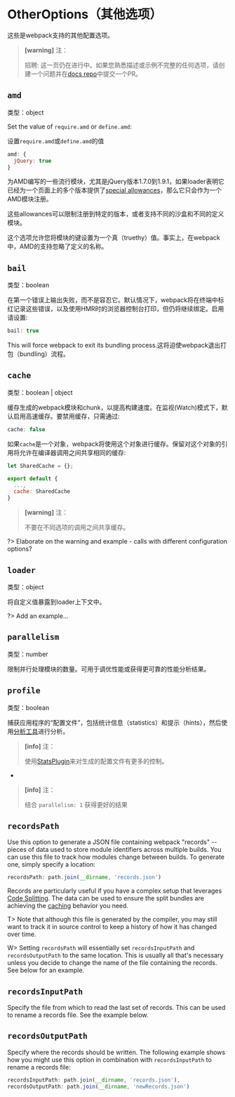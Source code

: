 # OtherOptions（其他选项）

这些是webpack支持的其他配置选项。

> **\[warning\]** 注：
>
> 招聘: 这一页仍在进行中。如果您熟悉描述或示例不完整的任何选项，请创建一个问题并在[docs repo](https://github.com/webpack/webpack.js.org)中提交一个PR。

## `amd`

类型：object

Set the value of `require.amd` or `define.amd`:

设置`require.amd`或`define.amd`的值

```js
amd: {
  jQuery: true
}
```

为AMD编写的一些流行模块，尤其是jQuery版本1.7.0到1.9.1，如果loader表明它已经为一个页面上的多个版本提供了[special allowances](https://github.com/amdjs/amdjs-api/wiki/jQuery-and-AMD)，那么它只会作为一个AMD模块注册。

这些allowances可以限制注册到特定的版本，或者支持不同的沙盒和不同的定义模块。

这个选项允许您将模块的键设置为一个真（truethy）值。事实上，在webpack中，AMD的支持忽略了定义的名称。

## `bail`

类型：boolean

在第一个错误上输出失败，而不是容忍它。默认情况下，webpack将在终端中标红记录这些错误，以及使用HMR时的浏览器控制台打印，但仍将继续绑定。启用请设置:

```js
bail: true
```

This will force webpack to exit its bundling process.这将迫使webpack退出打包（bundling）流程。

## `cache`

类型：boolean \| object

缓存生成的webpack模块和chunk，以提高构建速度。在监视\(Watch\)模式下，默认启用高速缓存。要禁用缓存，只需通过:

```js
cache: false
```

如果`cache`是一个对象，webpack将使用这个对象进行缓存。保留对这个对象的引用将允许在编译器调用之间共享相同的缓存:

```js
let SharedCache = {};

export default {
  ...,
  cache: SharedCache
}
```

> **\[warning\]** 注：
>
> 不要在不同选项的调用之间共享缓存。

?&gt; Elaborate on the warning and example - calls with different configuration options?

## `loader`

类型：object

将自定义值暴露到loader上下文中。

?&gt; Add an example...

## `parallelism`

类型：number

限制并行处理模块的数量。可用于调优性能或获得更可靠的性能分析结果。

## `profile`

类型：boolean

捕获应用程序的“配置文件”，包括统计信息（statistics）和提示（hints），然后使用[分析工具](https://webpack.github.io/analyse/)进行分析。

> **\[info\]** 注：
>
> 使用[StatsPlugin](https://www.npmjs.com/package/stats-webpack-plugin)来对生成的配置文件有更多的控制。

-

> **\[info\]** 注：
>
> 结合 `parallelism: 1` 获得更好的结果

## `recordsPath`

Use this option to generate a JSON file containing webpack "records" -- pieces of data used to store module identifiers across multiple builds. You can use this file to track how modules change between builds. To generate one, simply specify a location:

```js
recordsPath: path.join(__dirname, 'records.json')
```

Records are particularly useful if you have a complex setup that leverages [Code Splitting](/guides/code-splitting). The data can be used to ensure the split bundles are achieving the [caching](/guides/caching) behavior you need.

T&gt; Note that although this file is generated by the compiler, you may still want to track it in source control to keep a history of how it has changed over time.

W&gt; Setting `recordsPath` will essentially set `recordsInputPath` and `recordsOutputPath` to the same location. This is usually all that's necessary unless you decide to change the name of the file containing the records. See below for an example.

## `recordsInputPath`

Specify the file from which to read the last set of records. This can be used to rename a records file. See the example below.

## `recordsOutputPath`

Specify where the records should be written. The following example shows how you might use this option in combination with `recordsInputPath` to rename a records file:

```js
recordsInputPath: path.join(__dirname, 'records.json'),
recordsOutputPath: path.join(__dirname, 'newRecords.json')
```




